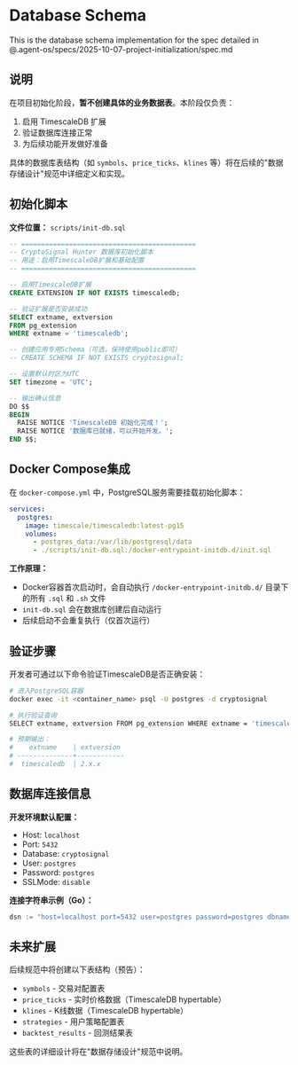 # Database Schema

This is the database schema implementation for the spec detailed in @.agent-os/specs/2025-10-07-project-initialization/spec.md

## 说明

在项目初始化阶段，**暂不创建具体的业务数据表**。本阶段仅负责：

1. 启用 TimescaleDB 扩展
2. 验证数据库连接正常
3. 为后续功能开发做好准备

具体的数据库表结构（如 `symbols`、`price_ticks`、`klines` 等）将在后续的"数据存储设计"规范中详细定义和实现。

## 初始化脚本

**文件位置：** `scripts/init-db.sql`

```sql
-- ============================================
-- CryptoSignal Hunter 数据库初始化脚本
-- 用途：启用TimescaleDB扩展和基础配置
-- ============================================

-- 启用TimescaleDB扩展
CREATE EXTENSION IF NOT EXISTS timescaledb;

-- 验证扩展是否安装成功
SELECT extname, extversion 
FROM pg_extension 
WHERE extname = 'timescaledb';

-- 创建应用专用Schema（可选，保持使用public即可）
-- CREATE SCHEMA IF NOT EXISTS cryptosignal;

-- 设置默认时区为UTC
SET timezone = 'UTC';

-- 输出确认信息
DO $$
BEGIN
  RAISE NOTICE 'TimescaleDB 初始化完成！';
  RAISE NOTICE '数据库已就绪，可以开始开发。';
END $$;
```

## Docker Compose集成

在 `docker-compose.yml` 中，PostgreSQL服务需要挂载初始化脚本：

```yaml
services:
  postgres:
    image: timescale/timescaledb:latest-pg15
    volumes:
      - postgres_data:/var/lib/postgresql/data
      - ./scripts/init-db.sql:/docker-entrypoint-initdb.d/init.sql
```

**工作原理：**
- Docker容器首次启动时，会自动执行 `/docker-entrypoint-initdb.d/` 目录下的所有 `.sql` 和 `.sh` 文件
- `init-db.sql` 会在数据库创建后自动运行
- 后续启动不会重复执行（仅首次运行）

## 验证步骤

开发者可通过以下命令验证TimescaleDB是否正确安装：

```bash
# 进入PostgreSQL容器
docker exec -it <container_name> psql -U postgres -d cryptosignal

# 执行验证查询
SELECT extname, extversion FROM pg_extension WHERE extname = 'timescaledb';

# 预期输出：
#    extname    | extversion
# --------------+------------
#  timescaledb  | 2.x.x
```

## 数据库连接信息

**开发环境默认配置：**
- Host: `localhost`
- Port: `5432`
- Database: `cryptosignal`
- User: `postgres`
- Password: `postgres`
- SSLMode: `disable`

**连接字符串示例（Go）：**
```go
dsn := "host=localhost port=5432 user=postgres password=postgres dbname=cryptosignal sslmode=disable"
```

## 未来扩展

后续规范中将创建以下表结构（预告）：

- `symbols` - 交易对配置表
- `price_ticks` - 实时价格数据（TimescaleDB hypertable）
- `klines` - K线数据（TimescaleDB hypertable）
- `strategies` - 用户策略配置表
- `backtest_results` - 回测结果表

这些表的详细设计将在"数据存储设计"规范中说明。

